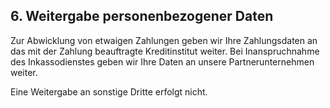 ## 6. Weitergabe personenbezogener Daten
Zur Abwicklung von etwaigen Zahlungen geben wir Ihre Zahlungsdaten an das mit der Zahlung beauftragte Kreditinstitut weiter. Bei Inanspruchnahme des Inkassodienstes geben wir Ihre Daten an unsere Partnerunternehmen weiter.


Eine Weitergabe an sonstige Dritte erfolgt nicht.
